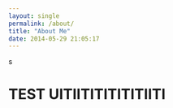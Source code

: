 ```yaml
---
layout: single
permalink: /about/
title: "About Me"
date: 2014-05-29 21:05:17
---
```



s
# TEST UITIITITITITITIITI
